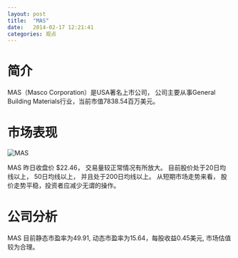 ```yaml
---
layout: post
title:  "MAS"
date:   2014-02-17 12:21:41
categories: 观点
---
```


# 简介
MAS（Masco Corporation）是USA著名上市公司，
公司主要从事General Building Materials行业，当前市值7838.54百万美元。

# 市场表现

![MAS](http://finviz.com/chart.ashx?t=MAS&ty=c&ta=1&p=d&s=l)

MAS 昨日收盘价 $22.46，
交易量较正常情况有所放大。
目前股价处于20日均线以上，
50日均线以上，
并且处于200日均线以上。
从短期市场走势来看，
股价走势平稳，投资者应减少无谓的操作。

# 公司分析
MAS 目前静态市盈率为49.91, 动态市盈率为15.64，每股收益0.45美元,
市场估值较为合理。
